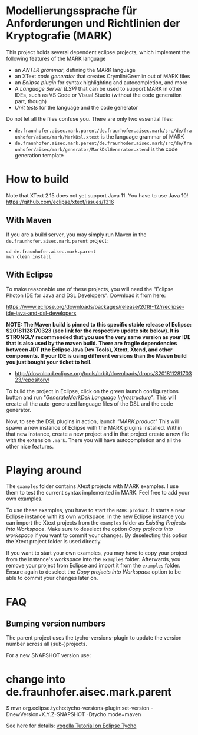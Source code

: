 # Modellierungssprache für Anforderungen und Richtlinien der Kryptografie (MARK)

This project holds several dependent eclipse projects, which implement the following features of the MARK language

* an _ANTLR grammar_, defining the MARK language
* an XText _code generator_ that creates Crymlin/Gremlin out of MARK files
* an _Eclipse plugin_ for syntax highlighting and autocompletion, and more
* A _Language Server (LSP)_ that can be used to support MARK in other IDEs, such as VS Code or Visual Studio (without the code generation part, though)
* _Unit tests_ for the language and the code generator

Do not let all the files confuse you. There are only two essential files:

* `de.fraunhofer.aisec.mark.parent/de.fraunhofer.aisec.mark/src/de/fraunhofer/aisec/mark/MarkDsl.xtext` is the language grammar of MARK
* `de.fraunhofer.aisec.mark.parent/de.fraunhoder.aisec.mark/src/de/fraunhofer/aisec/mark/generator/MarkDslGenerator.xtend` is the code generation template


# How to build

Note that XText 2.15 does not yet support Java 11. You have to use Java 10!
https://github.com/eclipse/xtext/issues/1316

## With Maven

If you are a build server, you may simply run Maven in the `de.fraunhofer.aisec.mark.parent` project:

```
cd de.fraunhofer.aisec.mark.parent
mvn clean install
```

## With Eclipse

To make reasonable use of these projects, you will need the "Eclipse Photon IDE for Java and DSL Developers". Download it from here:

https://www.eclipse.org/downloads/packages/release/2018-12/r/eclipse-ide-java-and-dsl-developers


__NOTE: The Maven build is pinned to this specific stable release of Eclipse: S20181128170323 (see link for the respective update site below). It is STRONGLY recommended that you use the very same version as your IDE that is also used by the maven build. There are fragile dependencies between JDT (the Eclipse Java Dev Tools), Xtext, Xtend, and other components. If your IDE is using different versions than the Maven build you just bought your ticket to hell.__

* http://download.eclipse.org/tools/orbit/downloads/drops/S20181128170323/repository/

To build the project in Eclipse, click on the green launch configurations button and run _"GenerateMarkDsk Language Infrastructure"_. This will create all the auto-generated language files of the DSL and the code generator.

Now, to see the DSL plugins in action, launch _"MARK.product"_ This will spawn a new instance of Eclipse with the MARK plugins installed. Within that new instance, create a new project and in that project create a new file with the extension `.mark`. There you will have autocompletion and all the other nice features.



# Playing around

The `examples` folder contains Xtext projects with MARK examples. I use them to test the current syntax implemented in MARK. Feel free to add your own examples.

To use these examples, you have to start the `MARK.product`. It starts a new Eclipse instance with its own workspace. In the new Eclipse instance you can import the Xtext projects from the `examples` folder as *Existing Projects into Workspace*. Make sure to deselect the option *Copy projects into workspace* if you want to commit your changes. By deselecting this option the Xtext project folder is used directly.

If you want to start your own examples, you may have to copy your project from the instance's workspace into the `examples` folder. Afterwards, you remove your project from Eclipse and import it from the `examples` folder. Ensure again to deselect the *Copy projects into Workspace* option to be able to commit your changes later on.



# FAQ

## Bumping version numbers

The parent project uses the tycho-versions-plugin to update the version number across all (sub-)projects.

For a new SNAPSHOT version use:
>>>
# change into de.fraunhofer.aisec.mark.parent
$ mvn org.eclipse.tycho:tycho-versions-plugin:set-version -DnewVersion=X.Y.Z-SNAPSHOT -Dtycho.mode=maven
>>>

See here for details: [vogella Tutorial on Eclipse Tycho](https://www.vogella.com/tutorials/EclipseTycho/article.html#setting-version-numbers)

